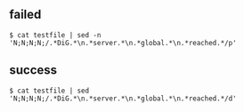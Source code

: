 ## failed
```
$ cat testfile | sed -n 'N;N;N;N;/.*DiG.*\n.*server.*\n.*global.*\n.*reached.*/p'
```
## success
```
$ cat testfile | sed 'N;N;N;N;/.*DiG.*\n.*server.*\n.*global.*\n.*reached.*/d'
```
